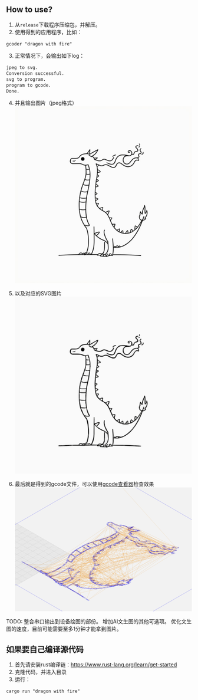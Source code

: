 ## How to use?

1. 从`release`下载程序压缩包，并解压。
2. 使用得到的应用程序，比如：
```
gcoder "dragon with fire"
```
3. 正常情况下，会输出如下log：
```
jpeg to svg.
Conversion successful.
svg to program.
program to gcode.
Done.
```
4. 并且输出图片（jpeg格式）
![jpeg](/images/foo.jpeg "dragon with fire")

5. 以及对应的SVG图片
![svg](/images/foo.svg "dragon with fire")

6. 最后就是得到的gcode文件，可以使用[gcode查看器](https://ncviewer.com/)检查效果
![gcode](/images/gcode.png "dragon with fire")

TODO:
整合串口输出到设备绘图的部份。
增加AI文生图的其他可选项。
优化文生图的速度，目前可能需要至多1分钟才能拿到图片。


## 如果要自己编译源代码
1. 首先请安装rust编译链：https://www.rust-lang.org/learn/get-started
2. 克隆代码，并进入目录
3. 运行：
```
cargo run "dragon with fire"
```
